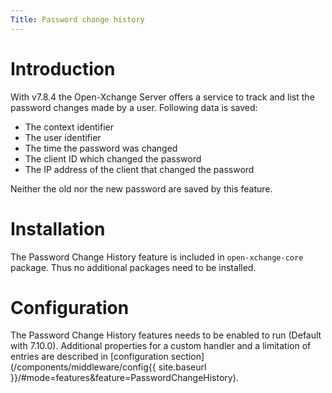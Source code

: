 ```yaml
---
Title: Password change history
---
```


# Introduction
With v7.8.4 the Open-Xchange Server offers a service to track and list the password changes made by a user. Following data is saved:

* The context identifier
* The user identifier
* The time the password was changed
* The client ID which changed the password 
* The IP address of the client that changed the password

Neither the old nor the new password are saved by this feature.


# Installation
The Password Change History feature is included in ``open-xchange-core`` package. Thus no additional packages need to be installed.

# Configuration
The Password Change History features needs to be enabled to run (Default with 7.10.0). Additional properties for a custom handler and a limitation of entries are described in [configuration section](/components/middleware/config{{ site.baseurl }}/#mode=features&feature=PasswordChangeHistory).
